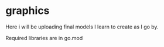 # graphics

Here i will be uploading final models I learn to create as I go by.

Required libraries are in go.mod
